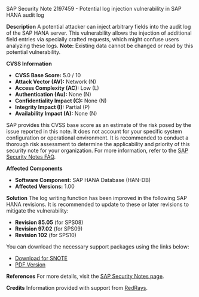 SAP Security Note 2197459 - Potential log injection vulnerability in SAP HANA audit log

**Description**
A potential attacker can inject arbitrary fields into the audit log of the SAP HANA server. This vulnerability allows the injection of additional field entries via specially crafted requests, which might confuse users analyzing these logs. **Note:** Existing data cannot be changed or read by this potential vulnerability.

**CVSS Information**
- **CVSS Base Score:** 5.0 / 10
- **Attack Vector (AV):** Network (N)
- **Access Complexity (AC):** Low (L)
- **Authentication (Au):** None (N)
- **Confidentiality Impact (C):** None (N)
- **Integrity Impact (I):** Partial (P)
- **Availability Impact (A):** None (N)

SAP provides this CVSS base score as an estimate of the risk posed by the issue reported in this note. It does not account for your specific system configuration or operational environment. It is recommended to conduct a thorough risk assessment to determine the applicability and priority of this security note for your organization. For more information, refer to the [SAP Security Notes FAQ](https://support.sap.com/securitynotes).

**Affected Components**
- **Software Component:** SAP HANA Database (HAN-DB)
- **Affected Versions:** 1.00

**Solution**
The log writing function has been improved in the following SAP HANA revisions. It is recommended to update to these or later revisions to mitigate the vulnerability:
- **Revision 85.05** (for SPS08)
- **Revision 97.02** (for SPS09)
- **Revision 102** (for SPS10)

You can download the necessary support packages using the links below:
- [Download for SNOTE](https://notesdownloads.sap.com/note/0040000018133952017)
- [PDF Version](https://userapps.support.sap.com/sap/support/sfm/notes/print/0002197459?language=en-US&token=7153A45056041972AF26A38A2C195FEB)

**References**
For more details, visit the [SAP Security Notes page](https://me.sap.com/notes/2197459).

**Credits**
Information provided with support from [RedRays](https://redrays.io).